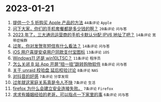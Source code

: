 # 2023-01-21

1. [提供一个 5 折购买 Apple 产品的方法](https://www.v2ex.com/t/910121) `44条评论` `Apple`
1. [问下大家，你们的手机套餐都是多少钱的啊？](https://www.v2ex.com/t/910133) `20条评论` `问与答`
1. [2023 年了，三大通讯运营商的手机卡默认分配 IPV6 地址了吧？](https://www.v2ex.com/t/910127) `14条评论` `宽带症候群`
1. [过年，你对发贺年短信有什么看法？](https://www.v2ex.com/t/910118) `14条评论` `问与答`
1. [iOS 用户喜提安卓用户同款支付宝图标](https://www.v2ex.com/t/910135) `13条评论` `iOS`
1. [Windows11 还是 win10LTSC？](https://www.v2ex.com/t/910129) `11条评论` `程序员`
1. [怎么关闭 B 站 App 开屏“扭一扭”跳转购物软件](https://www.v2ex.com/t/910138) `8条评论` `问与答`
1. [关于 unraid 校验盘 延后校验讨论](https://www.v2ex.com/t/910122) `8条评论` `NAS`
1. [对抖音的好感](https://www.v2ex.com/t/910140) `7条评论` `分享发现`
1. [过年就这家庭关系真是令人不快](https://www.v2ex.com/t/910134) `7条评论` `生活`
1. [firefox 为什么会建立安全连接失败。](https://www.v2ex.com/t/910124) `7条评论` `Firefox`
1. [求求有婚姻经验的老哥，可以指点一下家里的事](https://www.v2ex.com/t/910125) `6条评论` `问与答`
